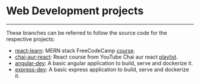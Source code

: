 # Web Development projects
---
These branches can be referred to follow the source code for the respective projects:
* [react-learn](https://github.com/shrinidhi99/Web-Development-Learning/tree/react-learn): MERN stack FreeCodeCamp [course](https://youtu.be/mrHNSanmqQ4?si=14HA3PAKdGJ6JJSu).
* [chai-aur-react](https://github.com/shrinidhi99/Web-Development-Learning/tree/chai-aur-react): React course from YouTube Chai aur react [playlist](https://www.youtube.com/playlist?list=PLu71SKxNbfoDqgPchmvIsL4hTnJIrtige).
* [angular-dev](https://github.com/shrinidhi99/Web-Development-Learning/tree/angular-dev): A basic angular application to build, serve and dockerize it.
* [express-dev](https://github.com/shrinidhi99/Web-Development-Learning/tree/express-dev): A basic express application to build, serve and dockerize it.
